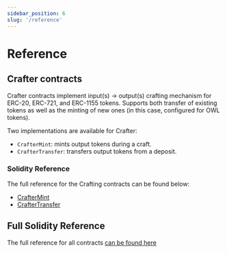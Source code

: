 ```yaml
---
sidebar_position: 6
slug: '/reference'
---
```


# Reference

## Crafter contracts

Crafter contracts implement input(s) -> output(s) crafting mechanism for ERC-20, ERC-721, and ERC-1155 tokens. Supports both transfer of existing tokens as well as the minting of new ones (in this case, configured for OWL tokens).

Two implementations are available for Crafter:
- `CrafterMint`: mints output tokens during a craft.
- `CrafterTransfer`: transfers output tokens from a deposit.

### Solidity Reference

The full reference for the Crafting contracts can be found below:

- [CrafterMint](/docs/contract-docs/CrafterMint)
- [CrafterTransfer](/docs/contract-docs/CrafterTransfer)

## Full Solidity Reference

The full reference for all contracts [can be found here](/docs/contract-docs/)
